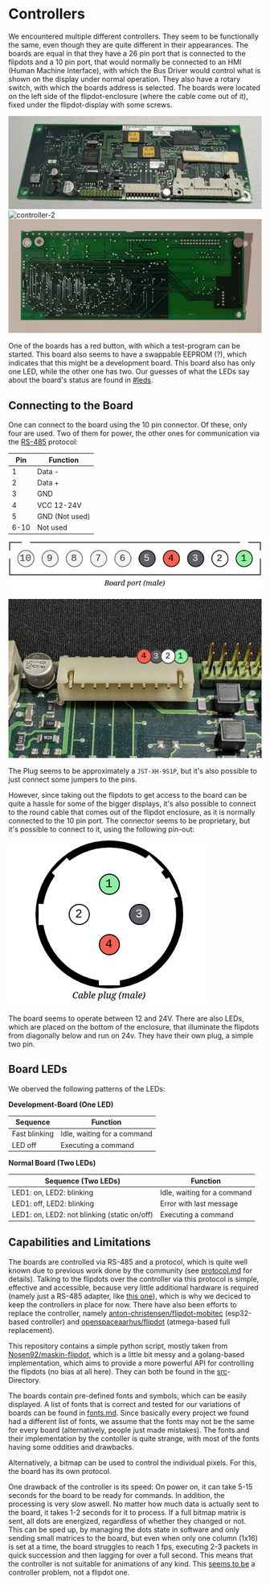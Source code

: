 # Controllers

We encountered multiple different controllers. They seem to be functionally the same, even though they are quite different in their appearances. The boards are equal in that they have a 26 pin port that is connected to the flipdots and a 10 pin port, that would normally be connected to an HMI (Human Machine Interface), with which the Bus Driver would control what is shown on the display under normal operation. They also have a rotary switch, with which the boards address is selected. The boards were
located on the left side of the flipdot-enclosure (where the cable come out of it), fixed under the flipdot-display with some screws.

![controller-1](img/controller-1.jpg)
![controller-2](img/controller-2.png)
![controller-back](img/controller-2-back.jpg)

One of the boards has a red button, with which a test-program can be started. This board also seems to have a swappable EEPROM (?), which indicates that this might be a development board. This board also has only one LED, while the other one has two. Our guesses of what the LEDs say about the board's status are found in [#leds](#leds).

## Connecting to the Board

One can connect to the board using the 10 pin connector. Of these, only four are used. Two of them for power, the other ones for communication via the [RS-485](https://en.wikipedia.org/wiki/RS-485) protocol:

| Pin  | Function       |
|------|----------------|
| 1    | Data -         |
| 2    | Data +         |
| 3    | GND            |
| 4    | VCC 12-24V     |
| 5    | GND (Not used) |
| 6-10 | Not used       |

![10pin_dia](img/10pin_dia.png)

![10_pin](img/10pin.png)

The Plug seems to be approximately a `JST-XH-9S1P`, but it's also possible to just connect some jumpers to the pins.

However, since taking out the flipdots to get access to the board can be quite a hassle for some of the bigger displays, it's also possible to connect to the round cable that comes out of the flipdot enclosure, as it is normally connected to the 10 pin port. The connector seems to be proprietary, but it's possible to connect to it, using the following pin-out:

![plug](img/cable-plug.png)

The board seems to operate between 12 and 24V. There are also LEDs, which are placed on the bottom of the enclosure, that illuminate the flipdots from diagonally below and run on 24v. They have their own plug, a simple two pin.

## Board LEDs

We oberved the following patterns of the LEDs:

**Development-Board (One LED)**

| Sequence      | Function                    |
|---------------|-----------------------------|
| Fast blinking | Idle, waiting for a command |
| LED off       | Executing a command         |

**Normal Board (Two LEDs)**

| Sequence (Two LEDs)                          | Function                    |
|----------------------------------------------|-----------------------------|
| LED1: on, LED2: blinking                     | Idle, waiting for a command |
| LED1: off, LED2: blinking                    | Error with last message     |
| LED1: on, LED2: not blinking (static on/off) | Executing a command         |

## Capabilities and Limitations

The boards are controlled via RS-485 and a protocol, which is quite well known due to previous work done by the community (see [protocol.md](protocol.md) for details). Talking to the flipdots over the controller via this protocol is simple, effective and accessible, because very little additional hardware is required (namely just a RS-485 adapter, like [this one](https://www.berrybase.de/en/usb-rs485-konverter)), which is why we deciced to keep the controllers in place for now. There have also
been efforts to
replace the controller, namely [anton-christensen/flipdot-mobitec](https://github.com/anton-christensen/flipdot-mobitec) (esp32-based controller) and [openspaceaarhus/flipdot](https://github.com/openspaceaarhus/flipdot) (atmega-based full replacement).

This repository contains a simple python script, mostly taken from [Nosen92/maskin-flipdot](https://github.com/Nosen92/maskin-flipdot), which is a little bit messy and a golang-based implementation, which aims to provide a more powerful API for controlling the flipdots (no bias at all here). They can both be found in the [src](../src/)-Directory.

The boards contain pre-defined fonts and symbols, which can be easily displayed. A list of fonts that is correct and tested for our variations of boards can be found in [fonts.md](fonts.md). Since basically every project we found had a different list of fonts, we assume that the fonts may not be the same for every board (alternatively, people just made mistakes). The fonts and their implementation by the contoller is quite strange, with most of the fonts having some oddities and drawbacks.

Alternatively, a bitmap can be used to control the individual pixels. For this, the board has its own protocol.

One drawback of the controller is its speed: On power on, it can take 5-15 seconds for the board to be ready for commands. In addition, the processing is very slow aswell. No matter how much data is actually sent to the board, it takes 1-2 seconds for it to process. If a full bitmap matrix is sent, all dots are energized, regardless of whether they changed or not. This can be sped up, by managing the dots state in software and only sending small matrices to the board, but even when only one
column (1x16) is set at a time, the board struggles to reach 1 fps, executing 2-3 packets in quick succession and then lagging for over a full second. This means that the controller is not suitable for animations of any kind. This [seems to be](https://www.youtube.com/watch?v=opCHlJ_8fGk) a controller problem, not a flipdot one.